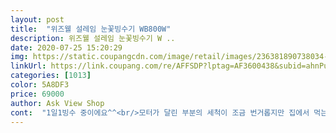 ```yaml
---
layout: post 
title:  "위즈웰 설레임 눈꽃빙수기 WB800W" 
description: 위즈웰 설레임 눈꽃빙수기 W ..
date: 2020-07-25 15:20:29 
img: https://static.coupangcdn.com/image/retail/images/236381890738034-a884a67c-e510-44b1-9b53-fe61242726c8.jpg 
linkUrl: https://link.coupang.com/re/AFFSDP?lptag=AF3600438&subid=ahnPublicAsk&pageKey=1654677315&itemId=2819017353&vendorItemId=70808509105&traceid=V0-113-d8922bcebf4f9577 
categories: [1013] 
color: 5A8DF3 
price: 69000 
author: Ask View Shop 
cont:  "1일1빙수 중이에요^^<br/>모터가 달린 부분의 세척이 조금 번거롭지만 집에서 먹는 빙수 품질로보면 가격대비 만족입니다<br/>상품평이 안좋아서 걱정했는데<br/>생각보다 넘 좋아요ㅋㅋ<br/>얼음을 뒤집으니 잘돼요ㅋㅋ<br/>우유 많이 넣으면 헛도는거 같긴한데<br/>일단 쓰는데 쉽고 편하게쓸수있어서 좋았습니다^^<br/>" 
---
```

